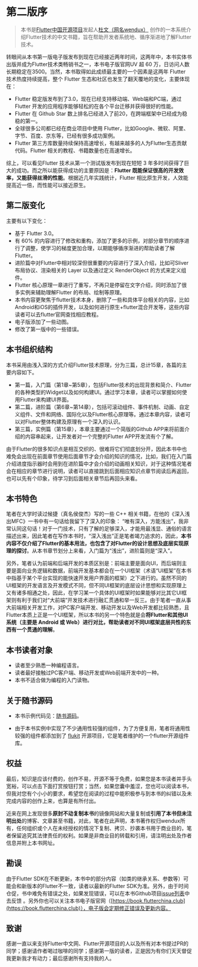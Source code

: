 # 第二版序

> 本书是[Flutter中国开源项目](https://github.com/flutterchina)发起人[杜文（网名wendux）](https://github.com/wendux) 创作的一本系统介绍Flutter技术的中文书籍，旨在帮助开发者系统地、循序渐进地了解Flutter技术。

转眼间从本书第一版电子版发布到现在已经接近两年时间，这两年中，本书实体书出版并成为Flutter技术类畅销书之一，本书电子版官网UV 超 60 万，日访问人数长期稳定在3500。当然，本书取得如此成绩最主要的一个因素是这两年 Flutter 技术热度持续提高，整个 Flutter 生态和社区也发生了翻天覆地的变化，主要体现在：

- Flutter 稳定版发布到了3.0，现在已经支持移动端、Web端和PC端，通过Flutter 开发的应用程序能够轻松的在各个平台迁移并获得很好的性能。
- Flutter 在 Github Star 数上排名已经进入了前20，在跨端框架中已经成为稳稳的第一。
- 全球很多公司都已经在商业项目中使用 Flutter，比如Google、微软、阿里、字节、百度、京东等，已经有很多成功案例。
- Flutter 第三方库数量持续保持高速增长，有越来越多的人为Flutter生态贡献代码。Flutter 相关的教程、书籍数量也在高速增长。

综上，可以看见Flutter 技术从第一个测试版发布到现在短短 3 年多时间获得了巨大的成功。而之所以能获得成功的主要原因是：**Flutter 既能保证很高的开发效率，又能获得丝滑的性能**。根据近几年实践统计，Flutter 相比原生开发，人效能提高近一倍，而性能可以接近原生。

## 第二版变化

主要有以下变化：

- 基于 Flutter 3.0。
- 有 60% 的内容进行了修改和重构，添加了更多的示例，对部分章节的顺序进行了调整，使学习的梯度更加合理，以期能够循序渐进的帮助读者了解Flutter。
- 进阶篇中对Flutter中相对较深但很重要的内容进行了深入介绍，比如可Sliver布局协议、渲染相关的 Layer 以及通过定义 RenderObject 的方式来定义组件。
- Flutter 核心原理一章进行了重写，不再只是停留在文字介绍，同时添加了很多实例来辅助理解Flutter 的布局、绘制等原理。
- 本书内容更聚焦于flutter技术本身，删除了一些和具体平台相关的内容，比如Android和iOS的插件开发，以及如何进行原生+flutter混合开发等，这些内容读者可以去flutter官网查找相应教程。
- 电子版添加了一些动图。
- 修改了第一版中的一些错误。

## 本书组织结构

本书采用由浅入深的方式介绍Flutter技术原理，分为三篇，总计15章，各篇的主要内容如下。

- 第一篇，入门篇（第1章~第5章），包括Flutter技术的出现背景和简介、Flutter的各种类型的Widget以及如何构建UI。通过学习本章，读者可以掌握如何使用Flutter来构建UI界面。
- 第二篇，进阶篇（第6章~第14章），包括可滚动组件、事件机制、动画、自定义组件、文件和网络、国际化以及Flutter核心原理等。通过本章内容，读者可以对Flutter整体构建及原理有一个深入的认识。
- 第三篇，实例篇（第15章），本章主要通过一个简版的Github APP来将前面介绍的内容串起来，让开发者对一个完整的Flutter APP开发流有个了解。

由于Flutter的很多知识点是相互交织的、很难将它们彻底划分开，因此本书中也难免会出现在前面章节使用后面章节才会介绍的知识的情况，比如，我们在入门篇介绍进度指示器时会用到在进阶篇中才会介绍的动画相关知识，对于这种情况笔者会在相应的章节进行说明，读者可以直接跳到后面相应知识点章节阅读后再返回，也可以先有个印象，待学习到后面相关章节后再回头来看。

## 本书特色

笔者在大学时读过候捷（真名侯俊杰）写的一些 C++ 相关书籍，在他的《深入浅出MFC》一书中有一句话给我留下了深入的印象： “唯有深入，方能浅出”，我非常认同这句话！对于一门技术，只有了解的足够深入，才能用最浅显、通俗的语言描述出来，因此笔者在写作本书时，“深入浅出”正是笔者竭力追求的，因此，**本书内容不仅介绍了Flutter的基本用法，也包含了对Flutter的设计思想及底层实现原理的探讨**。从本书章节划分上来看，入门篇为“浅出”，进阶篇则是“深入”。

另外，笔者认为前端和后端开发的本质区别是：前端主要是面向UI，而后端则主要是面向业务逻辑和数据，前端开发基本都会在一个UI框架（术语“UI框架”在本书中指基于某个平台实现的能快速开发用户界面的框架）之下进行的。虽然不同的UI框架的开发语言及开发模式不同，但不同UI框架的底层设计思想和实现原理上又有诸多相通之处，因此，在学习某一个具体的UI框架时如果能够对比其它UI框架则有利于我们对“大前端”开发技术进行融汇贯通和举一反三。由于笔者一直从事大前端相关开发工作，对PC客户端开发、移动开发以及Web开发都比较熟悉，且Flutter本质上正是一个UI框架，所以本书的另一个特色就是会**将Flutter和其他UI系统（主要是 Android 或 Web）进行对比，帮助读者对不同UI框架底层共性的东西有一个贯通的理解**。

## 本书读者对象

- 读者至少熟悉一种编程语言。
- 读者最好接触过PC客户端、移动开发或Web前端开发中的一种。
- 本书不适合做为编程的入门读物。

## 关于随书源码

- 本书示例代码见：[随书源码](https://github.com/wendux/flutter_in_action_2)。

- 由于本书实例中实现了不少通用性较强的组件，为了方便复用，笔者将通用性较强的组件都添加到了 [flukit](https://github.com/flutterchina/flukit) 开源项目，它是笔者维护的一个flutter开源组件库。


## 权益

最后，知识是应该付费的，创作不易，开源不等于免费，如果您是本书读者并手头宽裕，可以点击下面打赏按钮打赏；当然，如果您囊中羞涩，您也可以阅读本书，但我对您有个小小的要求，希望您在阅读的过程中能积极参与到本书的纠错以及未完成内容的创作上来，也算是有所付出。

近来在网上发现很多**原封不动复制本书**的镜像网站和大量复制或**引用了本书但未注明出处**的博客、文章甚至书籍，对此，笔者在此声明，本书著作权归wendux所有，任何组织或个人在未经授权的情况下复制、拷贝、抄袭本书用于商业目的，笔者保留追究其法律责任的权利。如果是非商业目的转载和引用，请注明出处及作者信息并附上本书网址。

## 勘误

由于Flutter SDK在不断更新，本书中的部分内容（如类的继承关系、参数等）可能会和新版本的Flutter不一致，读者以最新的Flutter SDK为准。另外，由于时间仓促，书中难免有错误之处，如果发现错误，可以在本书Github项目[issue列表](https://github.com/flutterchina/flutter_in_action_2nd/issues)中去反馈 。另外你也可以关注本书电子版官网（[https://book.flutterchina.club](https://book.flutterchina.club)），电子版会定期修正错误及更新内容。

## 致谢

感谢一直以来支持Flutter中文网、Flutter开源项目的人以及所有对本书提过PR的同学；感谢请作者喝过咖啡的同学；感谢第一版的读者，正是因为有你们天天督促我更新我才有动力；最后感谢所有支持我的人。

